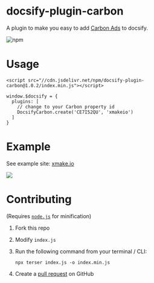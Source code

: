 # docsify-plugin-carbon

A plugin to make you easy to add [Carbon Ads](https://www.carbonads.net/) to docsify.

![npm](https://img.shields.io/npm/dy/docsify-plugin-carbon?style=flat-square)

# Usage

```
<script src="//cdn.jsdelivr.net/npm/docsify-plugin-carbon@1.0.2/index.min.js"></script>
```

```
window.$docsify = {
  plugins: [
    // change to your Carbon property id
    DocsifyCarbon.create('CE7I52QU', 'xmakeio')
  ]
}
```

# Example

See example site: [xmake.io](https://xmake.io/#/getting_started)

![](https://cdn.jsdelivr.net/gh/waruqi/docsify-plugin-carbon@master/sample.png)

# Contributing

(Requires [`node.js`](https://nodejs.dev) for minification)

1. Fork this repo
2. Modify `index.js`
3. Run the following command from your terminal / CLI:

   ```shell
   npx terser index.js -o index.min.js
   ```
4. Create a [pull request](https://github.com/waruqi/docsify-plugin-carbon/pulls) on GitHub
